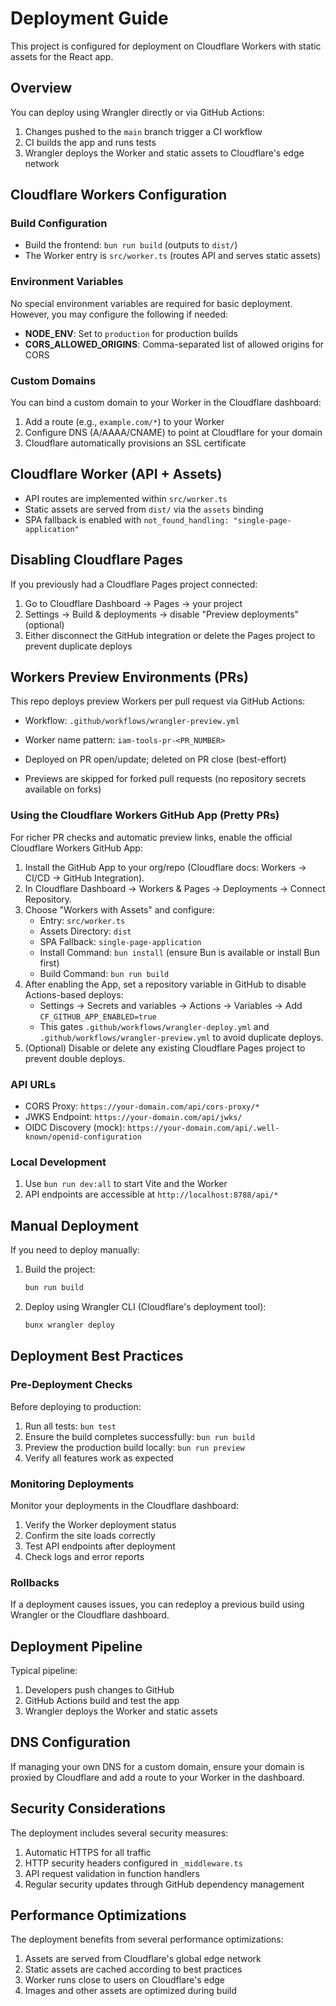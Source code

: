 # Deployment Guide

This project is configured for deployment on Cloudflare Workers with static assets for the React app.

## Overview

You can deploy using Wrangler directly or via GitHub Actions:

1. Changes pushed to the `main` branch trigger a CI workflow
2. CI builds the app and runs tests
3. Wrangler deploys the Worker and static assets to Cloudflare's edge network

## Cloudflare Workers Configuration

### Build Configuration

- Build the frontend: `bun run build` (outputs to `dist/`)
- The Worker entry is `src/worker.ts` (routes API and serves static assets)

### Environment Variables

No special environment variables are required for basic deployment. However, you may configure the following if needed:

- **NODE_ENV**: Set to `production` for production builds
- **CORS_ALLOWED_ORIGINS**: Comma-separated list of allowed origins for CORS

### Custom Domains

You can bind a custom domain to your Worker in the Cloudflare dashboard:

1. Add a route (e.g., `example.com/*`) to your Worker
2. Configure DNS (A/AAAA/CNAME) to point at Cloudflare for your domain
3. Cloudflare automatically provisions an SSL certificate

## Cloudflare Worker (API + Assets)

- API routes are implemented within `src/worker.ts`
- Static assets are served from `dist/` via the `assets` binding
- SPA fallback is enabled with `not_found_handling: "single-page-application"`

## Disabling Cloudflare Pages

If you previously had a Cloudflare Pages project connected:

1. Go to Cloudflare Dashboard → Pages → your project
2. Settings → Build & deployments → disable "Preview deployments" (optional)
3. Either disconnect the GitHub integration or delete the Pages project to prevent duplicate deploys

## Workers Preview Environments (PRs)

This repo deploys preview Workers per pull request via GitHub Actions:

- Workflow: `.github/workflows/wrangler-preview.yml`
- Worker name pattern: `iam-tools-pr-<PR_NUMBER>`
- Deployed on PR open/update; deleted on PR close (best-effort)

 - Previews are skipped for forked pull requests (no repository secrets available on forks)

### Using the Cloudflare Workers GitHub App (Pretty PRs)

For richer PR checks and automatic preview links, enable the official Cloudflare Workers GitHub App:

1. Install the GitHub App to your org/repo (Cloudflare docs: Workers → CI/CD → GitHub Integration).
2. In Cloudflare Dashboard → Workers & Pages → Deployments → Connect Repository.
3. Choose "Workers with Assets" and configure:
   - Entry: `src/worker.ts`
   - Assets Directory: `dist`
   - SPA Fallback: `single-page-application`
   - Install Command: `bun install` (ensure Bun is available or install Bun first)
   - Build Command: `bun run build`
4. After enabling the App, set a repository variable in GitHub to disable Actions-based deploys:
   - Settings → Secrets and variables → Actions → Variables → Add `CF_GITHUB_APP_ENABLED=true`
   - This gates `.github/workflows/wrangler-deploy.yml` and `.github/workflows/wrangler-preview.yml` to avoid duplicate deploys.
5. (Optional) Disable or delete any existing Cloudflare Pages project to prevent double deploys.


### API URLs

- CORS Proxy: `https://your-domain.com/api/cors-proxy/*`
- JWKS Endpoint: `https://your-domain.com/api/jwks/`
- OIDC Discovery (mock): `https://your-domain.com/api/.well-known/openid-configuration`

### Local Development

1. Use `bun run dev:all` to start Vite and the Worker
2. API endpoints are accessible at `http://localhost:8788/api/*`

## Manual Deployment

If you need to deploy manually:

1. Build the project:
   ```bash
   bun run build
   ```

2. Deploy using Wrangler CLI (Cloudflare's deployment tool):
   ```bash
   bunx wrangler deploy
   ```

## Deployment Best Practices

### Pre-Deployment Checks

Before deploying to production:

1. Run all tests: `bun test`
2. Ensure the build completes successfully: `bun run build`
3. Preview the production build locally: `bun run preview`
4. Verify all features work as expected

### Monitoring Deployments

Monitor your deployments in the Cloudflare dashboard:

1. Verify the Worker deployment status
2. Confirm the site loads correctly
3. Test API endpoints after deployment
4. Check logs and error reports

### Rollbacks

If a deployment causes issues, you can redeploy a previous build using Wrangler or the Cloudflare dashboard.

## Deployment Pipeline

Typical pipeline:

1. Developers push changes to GitHub
2. GitHub Actions build and test the app
3. Wrangler deploys the Worker and static assets

## DNS Configuration

If managing your own DNS for a custom domain, ensure your domain is proxied by Cloudflare and add a route to your Worker in the dashboard.

## Security Considerations

The deployment includes several security measures:

1. Automatic HTTPS for all traffic
2. HTTP security headers configured in `_middleware.ts`
3. API request validation in function handlers
4. Regular security updates through GitHub dependency management

## Performance Optimizations

The deployment benefits from several performance optimizations:

1. Assets are served from Cloudflare's global edge network
2. Static assets are cached according to best practices
3. Worker runs close to users on Cloudflare's edge
4. Images and other assets are optimized during build
